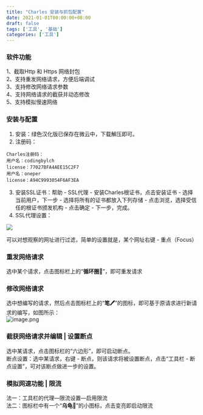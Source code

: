 ```yaml
---
title: "Charles 安装与抓包配置"
date: 2021-01-01T00:00:00+08:00
draft: false
tags: ['工具', '基础']
categories: ['工具']
---
```

### 软件功能
1、截取Http 和 Https 网络封包<br />2、支持重发网络请求，方便后端调试<br />3、支持修改网络请求参数<br />4、支持网络请求的截获并动态修改<br />5、支持模拟慢速网络

### 安装与配置

1. 安装：绿色汉化版已保存在微云中，下载解压即可。
1. 注册码：
```
Charles注册码：
用户名：codingbylch
license：77027BFA4AEE15C2F7
用户名：oneper
license：A94C9993054F6AF3EA
```

3. 安装SSL证书：帮助 - SSL代理 - 安装Charles根证书，点击安装证书 - 选择当前用户，下一步 - 选择将所有的证书都放入下列存储 - 点击浏览，选择受信任的根证书颁发机构 - 点击确定 - 下一步，完成。
3. SSL代理设置：

![](https://raw.githubusercontent.com/codingbylch/picgo-storage/master/202207112322601.png%26originHeight%3D631%26originWidth%3D812%26originalType%3Dbinary%26ratio%3D1%26size%3D41532%26status%3Ddone%26style%3Dnone%26width%3D406?token=AEHKWIMNOMV6XWW3R4XGG43CZRAGE)

可以对想观察的网址进行过滤，简单的设置就是，某个网址右键 - 重点（Focus）

### 重发网络请求
选中某个请求，点击图标栏上的“**循环圈💫**”，即可重发请求

### 修改网络请求
选中想编写的请求，然后点击图标栏上的“**笔🖊**”的图标，即可基于原请求进行新请求的编写，如图所示：<br />![image.png](https://cdn.nlark.com/yuque/0/2021/png/714353/1621256342775-bd57fa3b-0290-4950-981a-1337590aa46f.png#height=494&id=ue4c6c543&margin=%5Bobject%20Object%5D&name=image.png&originHeight=605&originWidth=730&originalType=binary&ratio=1&size=96740&status=done&style=none&width=596)

### 截获网络请求并编辑 | 设置断点
选中某请求，点击图标栏的“六边形”，即可启动断点。<br />断点设置：选中某请求，右键 - 断点，则该请求将被设置断点，点击“工具栏 - 断点设置”，可对该断点做进一步的设置。

### 模拟网速功能 | 限流
法一：工具栏的代理—限流设置—启用限流<br />法二：图标栏中有一个“**乌龟🐢**”的小图标，点击变亮即启动限流
